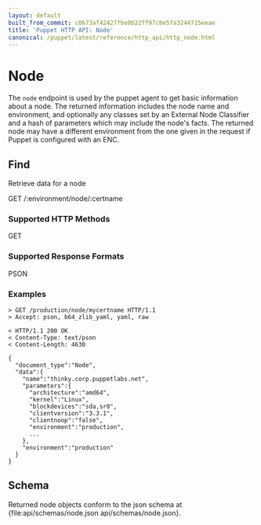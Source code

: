 ```yaml
---
layout: default
built_from_commit: c0673af42427fbe0b22ff97c8e5fa3244715eeae
title: 'Puppet HTTP API: Node'
canonical: /puppet/latest/reference/http_api/http_node.html
---
```


Node
====

The `node` endpoint is used by the puppet agent to get basic information
about a node. The returned information includes the node name and
environment, and optionally any classes set by an External Node
Classifier and a hash of parameters which may include the node's facts.
The returned node may have a different environment from the one given in
the request if Puppet is configured with an ENC.

Find
----

Retrieve data for a node

  GET /:environment/node/:certname


### Supported HTTP Methods

GET

### Supported Response Formats

PSON

### Examples

    > GET /production/node/mycertname HTTP/1.1
    > Accept: pson, b64_zlib_yaml, yaml, raw

    < HTTP/1.1 200 OK
    < Content-Type: text/pson
    < Content-Length: 4630

    {
      "document_type":"Node",
      "data":{
        "name":"thinky.corp.puppetlabs.net",
        "parameters":{
          "architecture":"amd64",
          "kernel":"Linux",
          "blockdevices":"sda,sr0",
          "clientversion":"3.3.1",
          "clientnoop":"false",
          "environment":"production",
          ...
        },
        "environment":"production"
      }
    }

Schema
------

Returned node objects conform to the json schema at
{file:api/schemas/node.json api/schemas/node.json}.
